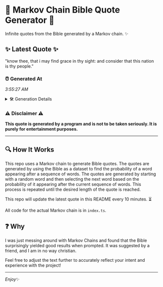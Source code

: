 # 📖 Markov Chain Bible Quote Generator 📖

Infinite quotes from the Bible generated by a Markov chain. ✨

## ✨ Latest Quote ✨
"know thee, that i may find grace in thy sight: and consider that this nation is thy people."

### ⏰ Generated At
*3:55:27 AM*

<details>
    <summary>🛠️ Generation Details</summary>
    <p>
        <strong>🌱 Seed:</strong> know<br>
        <strong>🔄 Iterations:</strong> 17<br>
        <strong>📜 Context History:</strong><br>[ know ]: thee,<br>[ know, thee, ]: that<br>[ know, thee,, that ]: i<br>[ know, thee,, that, i ]: may<br>[ know, thee,, that, i, may ]: find<br>[ know, thee,, that, i, may, find ]: grace<br>[ thee,, that, i, may, find, grace ]: in<br>[ that, i, may, find, grace, in ]: thy<br>[ i, may, find, grace, in, thy ]: sight:<br>[ may, find, grace, in, thy, sight: ]: and<br>[ find, grace, in, thy, sight:, and ]: consider<br>[ grace, in, thy, sight:, and, consider ]: that<br>[ in, thy, sight:, and, consider, that ]: this<br>[ thy, sight:, and, consider, that, this ]: nation<br>[ sight:, and, consider, that, this, nation ]: is<br>[ and, consider, that, this, nation, is ]: thy<br>[ consider, that, this, nation, is, thy ]: people.<br>
    </p>
</details>

### ⚠️ Disclaimer ⚠️
**This quote is generated by a program and is not to be taken seriously. It is purely for entertainment purposes.**

---

## 🔍 How It Works

This repo uses a Markov chain to generate Bible quotes. The quotes are generated by using the Bible as a dataset to find the probability of a word appearing after a sequence of words. The quotes are generated by starting with a random word and then selecting the next word based on the probability of it appearing after the current sequence of words. This process is repeated until the desired length of the quote is reached.

This repo will update the latest quote in this README every 10 minutes. ⏳

All code for the actual Markov chain is in `index.ts`.

## ❓ Why

I was just messing around with Markov Chains and found that the Bible surprisingly yielded good results when prompted. 
It was suggested by a friend, and I am in no way christian.

Feel free to adjust the text further to accurately reflect your intent and experience with the project!

---

*Enjoy*✨
